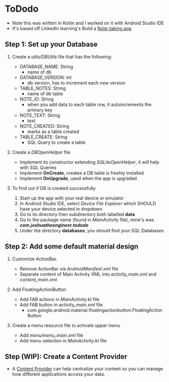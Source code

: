 # ToDodo

- Note this was written in Kotlin and I worked on it with Android Studio IDE
- It's based off LinkedIn learning's Build a [Note-taking app](https://www.linkedin.com/learning/building-a-note-taking-app-for-android/)

## Step 1: Set up your Database

1. Create a *utils/DBUtils* file that has the following:
    - DATABASE_NAME: String
        - name of db
    - DATABASE_VERSION: Int
        - db version, has to increment each new version
    - TABLE_NOTES: String
        - name of db table
    - NOTE_ID: String
        - when you add data to each table row, it autoincrements the primary key
    - NOTE_TEXT: String
        - text
    - NOTE_CREATED: String
        - marks as a table created
    - TABLE_CREATE: String
        - SQL Query to create a table

2. Create a *DBOpenHelper* file

    - Implement its constructor extending *SQLiteOpenHelper*, it will help with SQL Queries
    - Implement **OnCreate**, creates a DB table is freshly installed
    - Implement **OnUpgrade**, used when the app is upgraded

3. To find out if DB is created successfully
    1. Start up the app with your real device or emulator
    2. In Android Studio IDE, select *Device File Explorer* which SHOULD have your device selected in dropdown
    3. Go to its directory then subdirectory both labelled **data**
    4. Go to the package name (found in *MainActivity* file), mine's was ***com.joshuatheengineer.tododo***
    5. Under the directory **databases**, you should find your SQL Databases

## Step 2: Add some default material design

1. Customize ActionBar.
    - Remove ActionBar via *AndroidManifest*.xml file
    - Separate content of Main Activity XML into *activity_main.xml* and *content_main.xml*

2. Add FloatingActionButton
    - Add FAB actions in *MainActivity.kt* file
    - Add FAB button in *activity_main.xml* file
        - com.google.android.material.floatingactionbutton.FloatingActionButton

3. Create a menu resource file to activate upper menu
    - Add *menu/menu_main.xml* file
    - Add menu selection in *MainActivity.kt* file

## Step (WIP): Create a Content Provider

- A [Content Provider](https://stuff.mit.edu/afs/sipb/project/android/docs/guide/topics/providers/content-provider-creating.html) can help centralize your content so you can manage how different applications access your data.



